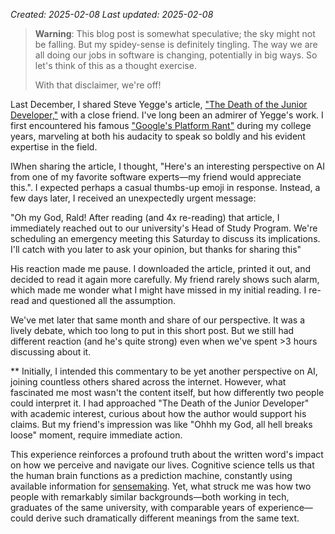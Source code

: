*Created: 2025-02-08*
*Last updated: 2025-02-08*

> **Warning**: This blog post is somewhat speculative; the sky might not be falling. But my spidey-sense is definitely tingling. The way we are all doing our jobs in software is changing, potentially in big ways. So let's think of this as a thought exercise.
> 
> With that disclaimer, we're off!

Last December, I shared Steve Yegge's article, ["The Death of the Junior Developer,"](https://sourcegraph.com/blog/the-death-of-the-junior-developer) with a close friend. I've long been an admirer of Yegge's work. I first encountered his famous ["Google's Platform Rant"](https://gist.github.com/chitchcock/1281611) during my college years, marveling at both his audacity to speak so boldly and his evident expertise in the field.

IWhen sharing the article, I thought, "Here's an interesting perspective on AI from one of my favorite software experts—my friend would appreciate this.". I expected perhaps a casual thumbs-up emoji in response. Instead, a few days later, I received an unexpectedly urgent message:

"Oh my God, Rald! After reading (and 4x re-reading) that article, I immediately reached out to our university's Head of Study Program. We're scheduling an emergency meeting this Saturday to discuss its implications. I'll catch with you later to ask your opinion, but thanks for sharing this"

His reaction made me pause. I downloaded the article, printed it out, and decided to read it again more carefully. My friend rarely shows such alarm, which made me wonder what I might have missed in my initial reading. I re-read and questioned all the assumption.

We've met later that same month and share of our perspective. It was a lively debate, which too long to put in this short post. But we still had different reaction (and he's quite strong) even when we've spent >3 hours discussing about it.

**
Initially, I intended this commentary to be yet another perspective on AI, joining countless others shared across the internet. However, what fascinated me most wasn't the content itself, but how differently two people could interpret it. I had approached "The Death of the Junior Developer" with academic interest, curious about how the author would support his claims. But my friend's impression was like "Ohhh my God, all hell breaks loose" moment, require immediate action.

This experience reinforces a profound truth about the written word's impact on how we perceive and navigate our lives. Cognitive science tells us that the human brain functions as a prediction machine, constantly using available information for [sensemaking](https://commoncog.com/good-synthesis-adapting-to-uncertainty/). Yet, what struck me was how two people with remarkably similar backgrounds—both working in tech, graduates of the same university, with comparable years of experience—could derive such dramatically different meanings from the same text.
